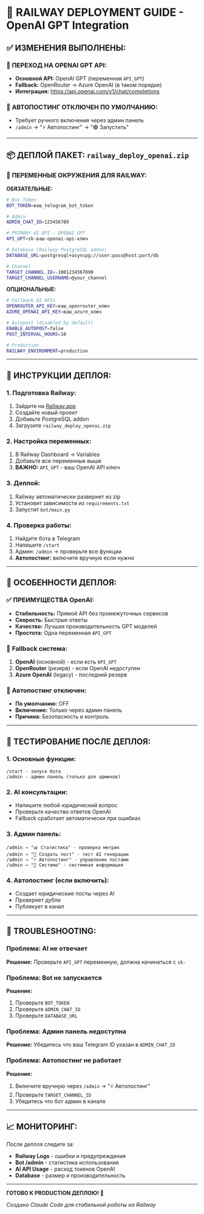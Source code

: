 # 🚀 RAILWAY DEPLOYMENT GUIDE - OpenAI GPT Integration

## ✅ **ИЗМЕНЕНИЯ ВЫПОЛНЕНЫ:**

### 🔄 **ПЕРЕХОД НА OPENAI GPT API:**
- **Основной API:** OpenAI GPT (переменная `API_GPT`)
- **Fallback:** OpenRouter → Azure OpenAI (в таком порядке)
- **Интеграция:** https://api.openai.com/v1/chat/completions

### 🔴 **АВТОПОСТИНГ ОТКЛЮЧЕН ПО УМОЛЧАНИЮ:**
- Требует ручного включения через админ панель
- `/admin` → "⚡ Автопостинг" → "🟢 Запустить"

---

## 📦 **ДЕПЛОЙ ПАКЕТ:** `railway_deploy_openai.zip`

### 🔧 **ПЕРЕМЕННЫЕ ОКРУЖЕНИЯ ДЛЯ RAILWAY:**

**ОБЯЗАТЕЛЬНЫЕ:**
```bash
# Bot Token
BOT_TOKEN=ваш_telegram_bot_token

# Admin
ADMIN_CHAT_ID=123456789

# PRIMARY AI API - OPENAI GPT
API_GPT=sk-ваш-openai-api-ключ

# Database (Railway PostgreSQL addon)
DATABASE_URL=postgresql+asyncpg://user:pass@host:port/db

# Channel
TARGET_CHANNEL_ID=-1001234567890
TARGET_CHANNEL_USERNAME=@your_channel
```

**ОПЦИОНАЛЬНЫЕ:**
```bash
# Fallback AI APIs
OPENROUTER_API_KEY=ваш_openrouter_ключ
AZURE_OPENAI_API_KEY=ваш_azure_ключ

# Autopost (disabled by default)
ENABLE_AUTOPOST=false
POST_INTERVAL_HOURS=10

# Production
RAILWAY_ENVIRONMENT=production
```

---

## 🚀 **ИНСТРУКЦИИ ДЕПЛОЯ:**

### **1. Подготовка Railway:**
1. Зайдите на [Railway.app](https://railway.app)
2. Создайте новый проект
3. Добавьте PostgreSQL addon
4. Загрузите `railway_deploy_openai.zip`

### **2. Настройка переменных:**
1. В Railway Dashboard → Variables
2. Добавьте все переменные выше
3. **ВАЖНО:** `API_GPT` - ваш OpenAI API ключ

### **3. Деплой:**
1. Railway автоматически развернет из zip
2. Установит зависимости из `requirements.txt`
3. Запустит `bot/main.py`

### **4. Проверка работы:**
1. Найдите бота в Telegram
2. Напишите `/start`
3. Админ: `/admin` → проверьте все функции
4. **Автопостинг:** включите вручную если нужно

---

## 🎯 **ОСОБЕННОСТИ ДЕПЛОЯ:**

### ✅ **ПРЕИМУЩЕСТВА OpenAI:**
- **Стабильность:** Прямой API без промежуточных сервисов
- **Скорость:** Быстрые ответы
- **Качество:** Лучшая производительность GPT моделей
- **Простота:** Одна переменная `API_GPT`

### 🔄 **Fallback система:**
1. **OpenAI** (основной) - если есть `API_GPT`
2. **OpenRouter** (резерв) - если OpenAI недоступен
3. **Azure OpenAI** (legacy) - последний резерв

### 🔴 **Автопостинг отключен:**
- **По умолчанию:** OFF
- **Включение:** Только через админ панель
- **Причина:** Безопасность и контроль

---

## 🧪 **ТЕСТИРОВАНИЕ ПОСЛЕ ДЕПЛОЯ:**

### **1. Основные функции:**
```
/start - запуск бота
/admin - админ панель (только для админов)
```

### **2. AI консультации:**
- Напишите любой юридический вопрос
- Проверьте качество ответов OpenAI
- Fallback сработает автоматически при ошибках

### **3. Админ панель:**
```
/admin → "📊 Статистика" - проверка метрик
/admin → "📝 Создать пост" - тест AI генерации
/admin → "⚡ Автопостинг" - управление постами
/admin → "🔧 Система" - системная информация
```

### **4. Автопостинг (если включить):**
- Создает юридические посты через AI
- Проверяет дубли
- Публикует в канал

---

## 🚨 **TROUBLESHOOTING:**

### **Проблема: AI не отвечает**
**Решение:** Проверьте `API_GPT` переменную, должна начинаться с `sk-`

### **Проблема: Bot не запускается**
**Решение:** 
1. Проверьте `BOT_TOKEN`
2. Проверьте `ADMIN_CHAT_ID`
3. Проверьте `DATABASE_URL`

### **Проблема: Админ панель недоступна**
**Решение:** Убедитесь что ваш Telegram ID указан в `ADMIN_CHAT_ID`

### **Проблема: Автопостинг не работает**
**Решение:** 
1. Включите вручную через `/admin` → "⚡ Автопостинг"
2. Проверьте `TARGET_CHANNEL_ID`
3. Убедитесь что бот админ в канале

---

## 📈 **МОНИТОРИНГ:**

После деплоя следите за:
- **Railway Logs** - ошибки и предупреждения
- **Bot /admin** - статистика использования
- **AI API Usage** - расход токенов OpenAI
- **Database** - размер и производительность

---

**ГОТОВО К PRODUCTION ДЕПЛОЮ! 🎉**

*Создано Claude Code для стабильной работы на Railway*